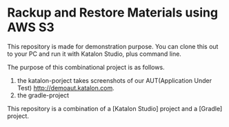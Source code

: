 Rackup and Restore Materials using AWS S3
===========

This repository is made for demonstration purpose. You can clone this out to your 
PC and run it with Katalon Studio, plus command line.

The purpose of this combinational project is as follows.
1. the katalon-porject takes screenshots of our AUT(Application Under Test) http://demoaut.katalon.com.
2. the gradle-project 

This repository is a combination of a [Katalon Studio] project and a [Gradle] project.





